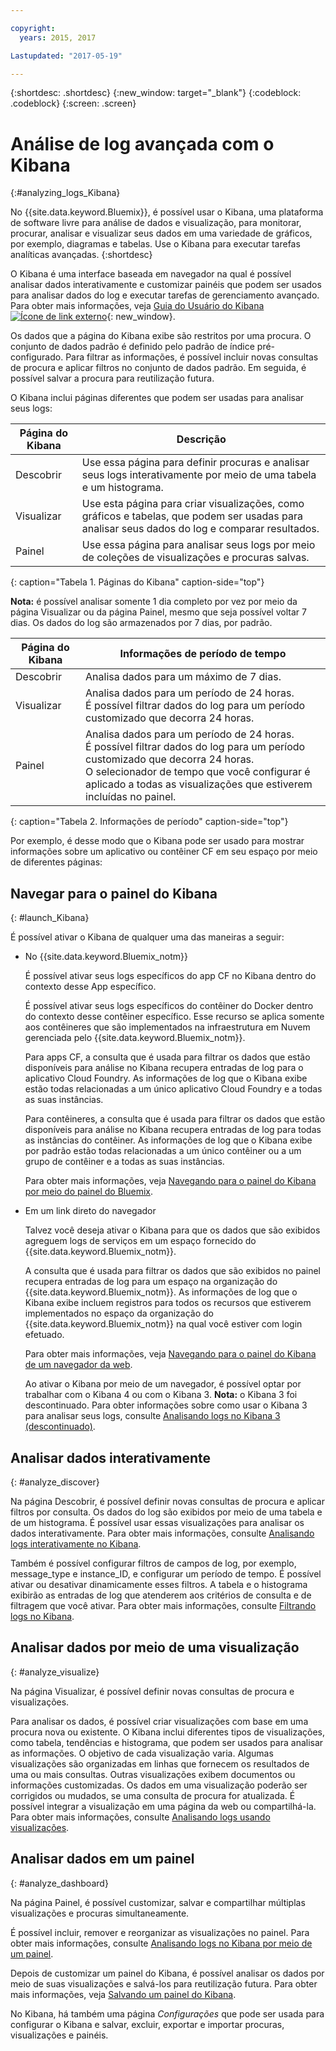 ```yaml
---

copyright:
  years: 2015, 2017

Lastupdated: "2017-05-19"

---
```



{:shortdesc: .shortdesc}
{:new_window: target="_blank"}
{:codeblock: .codeblock}
{:screen: .screen}

# Análise de log avançada com o Kibana
{:#analyzing_logs_Kibana}

No {{site.data.keyword.Bluemix}}, é possível usar o Kibana, uma plataforma de software livre para análise de dados e visualização, para monitorar, procurar, analisar e visualizar seus dados em uma variedade de gráficos, por exemplo, diagramas e tabelas. Use o Kibana para executar tarefas analíticas avançadas.
{:shortdesc}

O Kibana é uma interface baseada em navegador na qual é possível analisar dados interativamente e customizar painéis que podem ser usados para analisar dados do log e executar tarefas de gerenciamento avançado. Para obter mais informações, veja [Guia do Usuário do Kibana ![Ícone de link externo](../../../icons/launch-glyph.svg "Ícone de link externo")](https://www.elastic.co/guide/en/kibana/4.1/index.html){: new_window}.

Os dados que a página do Kibana exibe são restritos por uma procura. O conjunto de dados padrão é definido pelo padrão de índice pré-configurado. Para filtrar as informações, é possível incluir novas consultas de procura e aplicar filtros no conjunto de dados padrão. Em seguida, é possível salvar a procura para reutilização futura. 

O Kibana inclui páginas diferentes que podem ser usadas para analisar seus logs:

| Página do Kibana | Descrição |
|-------------|-------------|
| Descobrir | Use essa página para definir procuras e analisar seus logs interativamente por meio de uma tabela e um histograma. |
| Visualizar | Use esta página para criar visualizações, como gráficos e tabelas, que podem ser usadas para analisar seus dados do log e comparar resultados.  |
| Painel | Use essa página para analisar seus logs por meio de coleções de visualizações e procuras salvas.  |
{: caption="Tabela 1. Páginas do Kibana" caption-side="top"}

**Nota:** é possível analisar somente 1 dia completo por vez por meio da página Visualizar ou da página Painel, mesmo que seja possível voltar 7 dias. Os dados do log são armazenados por 7 dias, por padrão. 

| Página do Kibana | Informações de período de tempo |
|-------------|-------------------------|
| Descobrir | Analisa dados para um máximo de 7 dias. |
| Visualizar | Analisa dados para um período de 24 horas. <br> É possível filtrar dados do log para um período customizado que decorra 24 horas.  |
| Painel | Analisa dados para um período de 24 horas. <br> É possível filtrar dados do log para um período customizado que decorra 24 horas. <br> O selecionador de tempo que você configurar é aplicado a todas as visualizações que estiverem incluídas no painel. |
{: caption="Tabela 2. Informações de período" caption-side="top"}

Por exemplo, é desse modo que o Kibana pode ser usado para mostrar informações sobre um aplicativo ou contêiner CF em seu espaço por meio de diferentes páginas:

## Navegar para o painel do Kibana
{: #launch_Kibana}

É possível ativar o Kibana de qualquer uma das maneiras a seguir:

* No {{site.data.keyword.Bluemix_notm}}

    É possível ativar seus logs específicos do app CF no Kibana dentro do contexto desse App específico.
    
    É possível ativar seus logs específicos do contêiner do Docker dentro do contexto desse contêiner específico. Esse recurso se aplica somente aos contêineres que são implementados na infraestrutura em Nuvem gerenciada pelo {{site.data.keyword.Bluemix_notm}}.
    
    Para apps CF, a consulta que é usada para filtrar os dados que estão disponíveis para análise no Kibana recupera entradas de log para o aplicativo Cloud Foundry. As informações de log que o Kibana exibe estão todas relacionadas a um único aplicativo Cloud Foundry e a todas as suas instâncias. 
    
    Para contêineres, a consulta que é usada para filtrar os dados que estão disponíveis para análise no Kibana recupera entradas de log para todas as instâncias do contêiner. As informações de log que o Kibana exibe por padrão estão todas relacionadas a um único contêiner ou a um grupo de contêiner e a todas as suas instâncias. 
    
    Para obter mais informações, veja [Navegando para o painel do Kibana por meio do painel do Bluemix](k4_launch.html#launch_Kibana_from_bluemix).

* Em um link direto do navegador

    Talvez você deseja ativar o Kibana para que os dados que são exibidos agreguem logs de serviços em um espaço fornecido do {{site.data.keyword.Bluemix_notm}}.
    
    A consulta que é usada para filtrar os dados que são exibidos no painel recupera entradas de log para um espaço na organização do
    {{site.data.keyword.Bluemix_notm}}. As informações de log que o Kibana
    exibe incluem registros para todos os recursos que estiverem implementados no espaço da organização do {{site.data.keyword.Bluemix_notm}} na qual você estiver com login efetuado. 
    
    Para obter mais informações, veja [Navegando para o painel do Kibana de um navegador da web](k4_launch.html#launch_Kibana_from_browser).
    
    Ao ativar o Kibana por meio de um navegador, é possível optar por trabalhar com o Kibana 4 ou com o Kibana 3. **Nota:** o Kibana 3 foi descontinuado. Para obter informações sobre como usar o Kibana 3 para analisar seus logs, consulte [Analisando logs no Kibana 3 (descontinuado)](../logging_view_kibana3.html#analyzing_logs_Kibana3).


## Analisar dados interativamente
{: #analyze_discover}

Na página Descobrir, é possível definir novas consultas de procura e aplicar filtros por consulta. Os dados do log são exibidos por meio de uma tabela e de um histograma. É possível usar essas visualizações para analisar os dados interativamente. Para obter mais informações, consulte [Analisando logs interativamente no Kibana](logging_kibana_analize_logs_interactively.html#kibana_analize_logs_interactively).

Também é possível configurar filtros de campos de log, por exemplo, message_type e instance_ID, e configurar um período de tempo. É possível ativar ou desativar dinamicamente esses filtros. A tabela e o histograma exibirão as entradas de log que atenderem aos critérios de consulta e de filtragem que você ativar. Para obter mais informações, consulte [Filtrando logs no Kibana](k4_filter_logs.html#k4_filter_logs).

## Analisar dados por meio de uma visualização
{: #analyze_visualize}
    
Na página Visualizar, é possível definir novas consultas de procura e visualizações.

Para analisar os dados, é possível criar visualizações com base em uma procura nova ou existente. O Kibana inclui diferentes tipos de visualizações, como tabela, tendências e histograma, que podem ser usados para analisar as informações. O objetivo de cada visualização varia. Algumas visualizações são organizadas em linhas que fornecem os resultados de uma ou mais consultas. Outras visualizações exibem documentos ou informações customizadas. Os dados em uma visualização poderão ser corrigidos ou mudados, se uma consulta de procura for atualizada. É possível integrar a visualização em uma página da web ou compartilhá-la. Para obter mais informações, consulte [Analisando logs usando visualizações](logging_kibana_visualizations.html#logging_kibana_visualizations).

## Analisar dados em um painel
{: #analyze_dashboard}

Na página Painel, é possível customizar, salvar e compartilhar múltiplas visualizações e procuras simultaneamente. 

É possível incluir, remover e reorganizar as visualizações no painel. Para obter mais informações, consulte [Analisando logs no Kibana por meio de um painel](logging_kibana_analize_logs_dashboard.html#kibana_analize_logs_dashboard).
    
Depois de customizar um painel do Kibana, é possível analisar os dados por meio de suas visualizações e salvá-los para reutilização futura. Para obter mais informações, veja [Salvando um painel do Kibana](logging_kibana_analize_logs_dashboard.html#k4_dashboard_save).

No Kibana, há também uma página *Configurações* que pode ser usada para configurar o Kibana e salvar, excluir, exportar e importar procuras, visualizações e painéis.


